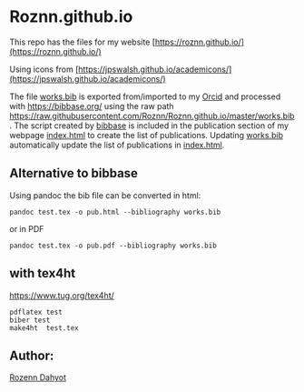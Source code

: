 # Roznn.github.io

This repo has the files for my website  [https://roznn.github.io/](https://roznn.github.io/)

Using icons from [https://jpswalsh.github.io/academicons/](https://jpswalsh.github.io/academicons/)

The file [works.bib](works.bib) is exported from/imported to my [Orcid](https://orcid.org/0000-0003-0983-3052)  and processed with https://bibbase.org/ using the raw path https://raw.githubusercontent.com/Roznn/Roznn.github.io/master/works.bib . 
The script created by [bibbase](https://bibbase.org/) is included  in the publication section of my webpage [index.html](index.html) to create the list of publications. Updating  [works.bib](works.bib) automatically update the list of publications in [index.html](index.html).


## Alternative to bibbase 


Using pandoc the bib file can be converted in html: 
```
pandoc test.tex -o pub.html --bibliography works.bib
```
or in PDF
```
pandoc test.tex -o pub.pdf --bibliography works.bib
```

## with tex4ht

https://www.tug.org/tex4ht/

```
pdflatex test
biber test
make4ht  test.tex 
```




## Author: 

[Rozenn Dahyot](https://roznn.github.io/)

